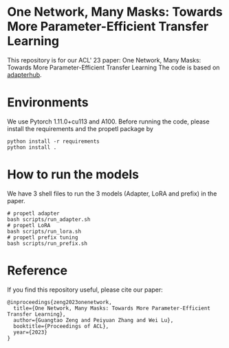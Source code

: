 # One Network, Many Masks: Towards More Parameter-Efficient Transfer Learning
This repository is for our ACL' 23 paper:
One Network, Many Masks: Towards More Parameter-Efficient Transfer Learning
The code is based on [adapterhub](https://github.com/adapter-hub/adapter-transformers).

# Environments

We use Pytorch 1.11.0+cu113 and A100.
Before running the code, please install the requirements and the propetl package by
```
python install -r requirements
python install .
```

# How to run the models
We have 3 shell files to run the 3 models (Adapter, LoRA and prefix) in the paper.

```
# propetl adapter
bash scripts/run_adapter.sh
# propetl LoRA
bash scripts/run_lora.sh
# propetl prefix tuning
bash scripts/run_prefix.sh
```

# Reference
If you find this repository useful, please cite our paper:
```
@inproceedings{zeng2023onenetwork,
  title={One Network, Many Masks: Towards More Parameter-Efficient Transfer Learning},
  author={Guangtao Zeng and Peiyuan Zhang and Wei Lu},
  booktitle={Proceedings of ACL},
  year={2023}
}
```